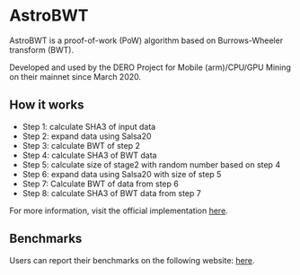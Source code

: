 # AstroBWT

AstroBWT is a proof-of-work (PoW) algorithm based on Burrows-Wheeler transform (BWT).

Developed and used by the DERO Project for Mobile (arm)/CPU/GPU Mining on their mainnet since March 2020.

## How it works
- Step 1: calculate SHA3 of input data
- Step 2: expand data using Salsa20
- Step 3: calculate BWT of step 2
- Step 4: calculate SHA3 of BWT data
- Step 5: calculate size of stage2 with random number based on step 4
- Step 6: expand data using Salsa20 with size of step 5
- Step 7: Calculate BWT of data from step 6
- Step 8: calculate SHA3 of BWT data from step 7

For more information, visit the official implementation [here](https://github.com/deroproject/astrobwt).

## Benchmarks
 Users can report their benchmarks on the following website: [here](https://benchmark.dero.network/).